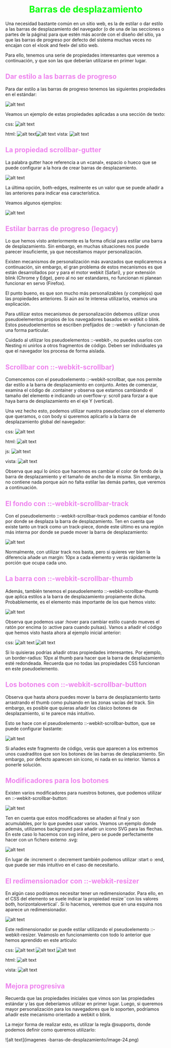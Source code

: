 # <span style="color:lime"><center>Barras de desplazamiento</center></span>

Una necesidad bastante común en un sitio web, es la de estilar o dar estilo a las barras de desplazamiento del navegador (o de una de las secciones o partes de la página) para que estén más acorde con el diseño del sitio, ya que las barras de progreso por defecto del sistema muchas veces no encajan con el «look and feel» del sitio web.

Para ello, tenemos una serie de propiedades interesantes que veremos a continuación, y que son las que deberían utilizarse en primer lugar.

## <span style="color:violet">Dar estilo a las barras de progreso</span>
Para dar estilo a las barras de progreso tenemos las siguientes propiedades en el estándar:

![alt text](./imagenes-barras-de-desplazamiento/image.png)

Veamos un ejemplo de estas propiedades aplicadas a una sección de texto:

css:
![alt text](./imagenes-barras-de-desplazamiento/image-1.png)

html:
![alt text](./imagenes-barras-de-desplazamiento/image-2.png)![alt text](imagenes-barras-de-desplazamiento/image-3.png)
vista:
![alt text](./imagenes-barras-de-desplazamiento/image-4.png)

## <span style="color:violet">La propiedad scrollbar-gutter</span>
La palabra gutter hace referencia a un «canal», espacio o hueco que se puede configurar a la hora de crear barras de desplazamiento.

![alt text](./imagenes-barras-de-desplazamiento/image-5.png)

La última opción, both-edges, realmente es un valor que se puede añadir a las anteriores para indicar esa característica.

Veamos algunos ejemplos:

![alt text](./imagenes-barras-de-desplazamiento/image-6.png)

## <span style="color:violet">Estilar barras de progreso (legacy)</span>
Lo que hemos visto anteriormente es la forma oficial para estilar una barra de desplazamiento. Sin embargo, en muchas situaciones nos puede parecer insuficiente, ya que necesitamos mayor personalización.

Existen mecanismos de personalización más avanzados que explicaremos a continuación, sin embargo, el gran problema de estos mecanismos es que están desarrollados por y para el motor webkit (Safari), y por extensión blink (Chrome y Edge), pero al no ser estandares, no funcionan ni planean funcionar en servo (Firefox).

El punto bueno, es que son mucho más personalizables (y complejos) que las propiedades anteriores. Si aún así te interesa utilizarlos, veamos una explicación.

Para utilizar estos mecanismos de personalización debemos utilizar unos pseudoelementos propios de los navegadores basados en webkit o blink. Estos pseudoelementos se escriben prefijados de ::-webkit- y funcionan de una forma particular.

Cuidado al utilizar los pseudoelementos ::-webkit-, no puedes usarlos con Nesting ni unirlos a otros fragmentos de código. Deben ser individuales ya que el navegador los procesa de forma aislada.

## <span style="color:violet">Scrollbar con ::-webkit-scrollbar)</span>
Comencemos con el pseudoelemento ::-webkit-scrollbar, que nos permite dar estilo a la barra de desplazamiento en conjunto. Antes de comenzar, examina el código de .container y observa que estamos cambiando el tamaño del elemento e indicando un overflow-y: scroll para forzar a que haya barra de desplazamiento en el eje Y (vertical).

Una vez hecho esto, podemos utilizar nuestra pseudoclase con el elemento que queramos, o con body si queremos aplicarlo a la barra de desplazamiento global del navegador:

css:
![alt text](./imagenes-barras-de-desplazamiento/image-7.png)

html:
![alt text](./imagenes-barras-de-desplazamiento/image-8.png)

js:
![alt text](./imagenes-barras-de-desplazamiento/image-9.png)

vista:
![alt text](./imagenes-barras-de-desplazamiento/image-10.png)

Observa que aquí lo único que hacemos es cambiar el color de fondo de la barra de desplazamiento y el tamaño de ancho de la misma. Sin embargo, no contiene nada porque aún no falta estilar las demás partes, que veremos a continuación.

## <span style="color:violet">El fondo con ::-webkit-scrollbar-track</span>
Con el pseudoelemento ::-webkit-scrollbar-track podemos cambiar el fondo por donde se desplaza la barra de desplazamiento. Ten en cuenta que existe tanto un track como un track-piece, donde este último es una región más interna por donde se puede mover la barra de desplazamiento:

![alt text](./imagenes-barras-de-desplazamiento/image-11.png)

Normalmente, con utilizar track nos basta, pero si quieres ver bien la diferencia añade un margin: 10px a cada elemento y verás rápidamente la porción que ocupa cada uno.

## <span style="color:violet">La barra con ::-webkit-scrollbar-thumb</span>
Además, también tenemos el pseudoelemento ::-webkit-scrollbar-thumb que aplica estilos a la barra de desplazamiento propiamente dicha. Probablemente, es el elemento más importante de los que hemos visto:

![alt text](./imagenes-barras-de-desplazamiento/image-12.png)

Observa que podemos usar :hover para cambiar estilo cuando mueves el ratón por encima (o :active para cuando pulsas). Vamos a añadir el código que hemos visto hasta ahora al ejemplo inicial anterior:

css:
![alt text](./imagenes-barras-de-desplazamiento/image-13.png)
![alt text](./imagenes-barras-de-desplazamiento/image-14.png)

Si lo quisieras podrías añadir otras propiedades interesantes. Por ejemplo, un border-radius: 10px al thumb para hacer que la barra de desplazamiento esté redondeada. Recuerda que no todas las propiedades CSS funcionan en este pseudoelemento.

## <span style="color:violet">Los botones con ::-webkit-scrollbar-button</span>
Observa que hasta ahora puedes mover la barra de desplazamiento tanto arrastrando el thumb como pulsando en las zonas vacías del track. Sin embargo, es posible que quieras añadir los clásico botones de desplazamiento, si te parece más intuitivo.

Esto se hace con el pseudoelemento ::-webkit-scrollbar-button, que se puede configurar bastante:

![alt text](./imagenes-barras-de-desplazamiento/image-15.png)

Si añades este fragmento de código, verás que aparecen a los extremos unos cuadraditos que son los botones de las barras de desplazamiento. Sin embargo, por defecto aparecen sin icono, ni nada en su interior. Vamos a ponerle solución.

## <span style="color:violet">Modificadores para los botones</span>
Existen varios modificadores para nuestros botones, que podemos utilizar en ::-webkit-scrollbar-button:

![alt text](./imagenes-barras-de-desplazamiento/image-16.png)

Ten en cuenta que estos modificadores se añaden al final y son acumulables, por lo que puedes usar varios. Veamos un ejemplo donde además, utilizamos background para añadir un icono SVG para las flechas. En este caso lo hacemos con svg inline, pero se puede perfectamente hacer con un fichero externo .svg:

![alt text](./imagenes-barras-de-desplazamiento/image-17.png)

En lugar de :increment o :decrement también podemos utilizar :start o :end, que puede ser más intuitivo en el caso de necesitarlo.

## <span style="color:violet">El redimensionador con ::-webkit-resizer</span>
En algún caso podríamos necesitar tener un redimensionador. Para ello, en el CSS del elemento se suele indicar la propiedad resize``con los valores both, horizontalovertical`. Si lo hacemos, veremos que en una esquina nos aparece un redimensionador.

![alt text](./imagenes-barras-de-desplazamiento/image-18.png)

Este redimensionador se puede estilar utilizando el pseudoelemento ::-webkit-resizer. Veámoslo en funcionamiento con todo lo anterior que hemos aprendido en este artículo:

css:
![alt text](imagenes-barras-de-desplazamiento/image-19.png)
![alt text](imagenes-barras-de-desplazamiento/image-20.png)
![alt text](imagenes-barras-de-desplazamiento/image-21.png)

html:
![alt text](imagenes-barras-de-desplazamiento/image-22.png)

vista:
![alt text](imagenes-barras-de-desplazamiento/image-23.png)

## <span style="color:violet">Mejora progresiva</span>
Recuerda que las propiedades iniciales que vimos son las propiedades estándar y las que deberíamos utilizar en primer lugar. Luego, si queremos mayor personalización para los navegadores que lo soporten, podríamos añadir este mecanismo orientado a webkit o blink.

La mejor forma de realizar esto, es utilizar la regla @supports, donde podemos definir como queremos utilizarlo:

![alt text](imagenes -barras-de-desplazamiento/image-24.png)

